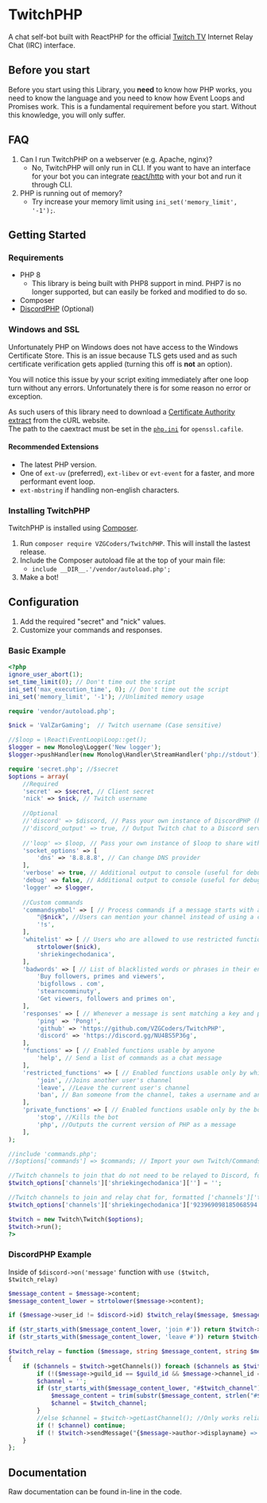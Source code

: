 TwitchPHP
====

A chat self-bot built with ReactPHP for the official [Twitch TV](https://www.twitch.tv) Internet Relay Chat (IRC) interface.

## Before you start

Before you start using this Library, you **need** to know how PHP works, you need to know the language and you need to know how Event Loops and Promises work. This is a fundamental requirement before you start. Without this knowledge, you will only suffer.

## FAQ

1. Can I run TwitchPHP on a webserver (e.g. Apache, nginx)?
    - No, TwitchPHP will only run in CLI. If you want to have an interface for your bot you can integrate [react/http](https://github.com/ReactPHP/http) with your bot and run it through CLI.
2. PHP is running out of memory?
    - Try increase your memory limit using `ini_set('memory_limit', '-1');`.

## Getting Started

### Requirements

- PHP 8
    - This library is being built with PHP8 support in mind. PHP7 is no longer supported, but can easily be forked and modified to do so.
- Composer
- [DiscordPHP](https://github.com/discord-php/DiscordPHP/) (Optional)

### Windows and SSL

Unfortunately PHP on Windows does not have access to the Windows Certificate Store. This is an issue because TLS gets used and as such certificate verification gets applied (turning this off is **not** an option).

You will notice this issue by your script exiting immediately after one loop turn without any errors. Unfortunately there is for some reason no error or exception.

As such users of this library need to download a [Certificate Authority extract](https://curl.haxx.se/docs/caextract.html) from the cURL website.<br>
The path to the caextract must be set in the [`php.ini`](https://secure.php.net/manual/en/openssl.configuration.php) for `openssl.cafile`.

#### Recommended Extensions

- The latest PHP version.
- One of `ext-uv` (preferred), `ext-libev` or `evt-event` for a faster, and more performant event loop.
- `ext-mbstring` if handling non-english characters.

### Installing TwitchPHP

TwitchPHP is installed using [Composer](https://getcomposer.org).

1. Run `composer require VZGCoders/TwitchPHP`. This will install the lastest release.
2. Include the Composer autoload file at the top of your main file:
    - `include __DIR__.'/vendor/autoload.php';`
3. Make a bot!

## Configuration

1. Add the required "secret" and "nick" values.
2. Customize your commands and responses.

### Basic Example

```php
<?php
ignore_user_abort(1);
set_time_limit(0); // Don't time out the script
ini_set('max_execution_time', 0); // Don't time out the script
ini_set('memory_limit', '-1'); //Unlimited memory usage

require 'vendor/autoload.php';

$nick = 'ValZarGaming';  // Twitch username (Case sensitive)

//$loop = \React\EventLoop\Loop::get();
$logger = new Monolog\Logger('New logger');
$logger->pushHandler(new Monolog\Handler\StreamHandler('php://stdout'));

require 'secret.php'; //$secret
$options = array(
    //Required
    'secret' => $secret, // Client secret
    'nick' => $nick, // Twitch username
    
    //Optional
    //'discord' => $discord, // Pass your own instance of DiscordPHP (https://github.com/discord-php/DiscordPHP)    
    //'discord_output' => true, // Output Twitch chat to a Discord server's channel
    
    //'loop' => $loop, // Pass your own instance of $loop to share with other ReactPHP applications
    'socket_options' => [
        'dns' => '8.8.8.8', // Can change DNS provider
    ],
    'verbose' => true, // Additional output to console (useful for debugging TwitchPHP)
    'debug' => false, // Additional output to console (useful for debugging communications with Twitch)
    'logger' => $logger,
    
    //Custom commands
    'commandsymbol' => [ // Process commands if a message starts with a prefix in this array
        "@$nick", //Users can mention your channel instead of using a command symbol prefix
		'!s',
    ],
    'whitelist' => [ // Users who are allowed to use restricted functions
        strtolower($nick),
        'shriekingechodanica',
    ],
    'badwords' => [ // List of blacklisted words or phrases in their entirety; User will be immediately banned with reason 'badword' if spoken in chat
        'Buy followers, primes and viewers',
		'bigfollows . com',
		'stearncomminuty',
        'Get viewers, followers and primes on',
    ],
    'responses' => [ // Whenever a message is sent matching a key and prefixed with a command symbol, reply with the defined value
        'ping' => 'Pong!',
        'github' => 'https://github.com/VZGCoders/TwitchPHP',
        'discord' => 'https://discord.gg/NU4BS5P36g',
    ],
    'functions' => [ // Enabled functions usable by anyone
        'help', // Send a list of commands as a chat message
    ],
    'restricted_functions' => [ // Enabled functions usable only by whitelisted users
        'join', //Joins another user's channel
        'leave', //Leave the current user's channel
        'ban', // Ban someone from the channel, takes a username and an optional reason
    ],
    'private_functions' => [ // Enabled functions usable only by the bot owner sharing the same username as the bot
        'stop', //Kills the bot
        'php', //Outputs the current version of PHP as a message
    ],
);

//include 'commands.php';
//$options['commands'] => $commands; // Import your own Twitch/Commands object to add additional functions

//Twitch channels to join that do not need to be relayed to Discord, formatted ['channels']['twitch_username'][''] = ''
$twitch_options['channels']['shriekingechodanica'][''] = '';

//Twitch channels to join and relay chat for, formatted ['channels']['twitch_username']['discord_guild_id'] = 'discord_channel_id'
$twitch_options['channels']['shriekingechodanica']['923969098185068594'] = '924019611534503996';

$twitch = new Twitch\Twitch($options);
$twitch->run();
?>
```

### DiscordPHP Example
Inside of `$discord->on('message'` function with `use ($twitch, $twitch_relay)`
```php
$message_content = $message->content;
$message_content_lower = strtolower($message->content);

if ($message->user_id != $discord->id) $twitch_relay($message, $message_content, $message_content_lower);

if (str_starts_with($message_content_lower, 'join #')) return $twitch->joinChannel(trim(str_replace('join #', '#', $message_content_lower)), $message->guild_id, $message->channel_id);
if (str_starts_with($message_content_lower, 'leave #')) return $twitch->leaveChannel(trim(str_replace('leave #', '#', $message_content_lower)), $message->guild_id, $message->channel_id);
```
```php
$twitch_relay = function ($message, string $message_content, string $message_content_lower) use ($discord, $twitch): void
{
    if ($channels = $twitch->getChannels()) foreach ($channels as $twitch_channel => $arr) foreach ($arr as $guild_id => $channel_id) {
        if (!($message->guild_id == $guild_id && $message->channel_id == $channel_id)) continue;
        $channel = '';
        if (str_starts_with($message_content_lower, "#$twitch_channel")) {
            $message_content = trim(substr($message_content, strlen("#$twitch_channel")));
            $channel = $twitch_channel;
        }
        //else $channel = $twitch->getLastChannel(); //Only works reliably if only relaying chat for a single Twitch chat
        if (! $channel) continue;
        if (! $twitch->sendMessage("{$message->author->displayname} => $message_content", $channel)) $twitch->logger->warning('[FAILED TO SEND MESSAGE TO TWITCH]');
    }
};
```

## Documentation

Raw documentation can be found in-line in the code.
